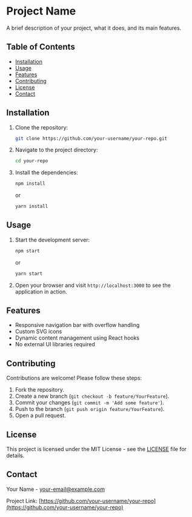 # Project Name

A brief description of your project, what it does, and its main features.

## Table of Contents

- [Installation](#installation)
- [Usage](#usage)
- [Features](#features)
- [Contributing](#contributing)
- [License](#license)
- [Contact](#contact)

## Installation

1. Clone the repository:

   ```bash
   git clone https://github.com/your-username/your-repo.git
   ```

2. Navigate to the project directory:

   ```bash
   cd your-repo
   ```

3. Install the dependencies:

   ```bash
   npm install
   ```

   or

   ```bash
   yarn install
   ```

## Usage

1. Start the development server:

   ```bash
   npm start
   ```

   or

   ```bash
   yarn start
   ```

2. Open your browser and visit `http://localhost:3000` to see the application in action.

## Features

- Responsive navigation bar with overflow handling
- Custom SVG icons
- Dynamic content management using React hooks
- No external UI libraries required

## Contributing

Contributions are welcome! Please follow these steps:

1. Fork the repository.
2. Create a new branch (`git checkout -b feature/YourFeature`).
3. Commit your changes (`git commit -m 'Add some feature'`).
4. Push to the branch (`git push origin feature/YourFeature`).
5. Open a pull request.

## License

This project is licensed under the MIT License - see the [LICENSE](LICENSE) file for details.

## Contact

Your Name - [your-email@example.com](mailto:your-email@example.com)

Project Link: [https://github.com/your-username/your-repo](https://github.com/your-username/your-repo)